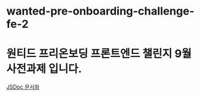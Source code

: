 # wanted-pre-onboarding-challenge-fe-2

# 원티드 프리온보딩 프론트엔드 챌린지 9월 사전과제 입니다.

[JSDoc 문서화](https://wjs5025.github.io/)
